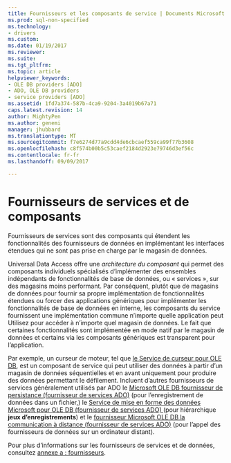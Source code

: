 ```yaml
---
title: Fournisseurs et les composants de service | Documents Microsoft
ms.prod: sql-non-specified
ms.technology:
- drivers
ms.custom: 
ms.date: 01/19/2017
ms.reviewer: 
ms.suite: 
ms.tgt_pltfrm: 
ms.topic: article
helpviewer_keywords:
- OLE DB providers [ADO]
- ADO, OLE DB providers
- service providers [ADO]
ms.assetid: 1fd7a374-587b-4ca9-9204-3a4019b67a71
caps.latest.revision: 14
author: MightyPen
ms.author: genemi
manager: jhubbard
ms.translationtype: MT
ms.sourcegitcommit: f7e6274d77a9cdd4de6cbcaef559ca99f77b3608
ms.openlocfilehash: c8f574b00b5c53caef2184d2923e79746d3ef56c
ms.contentlocale: fr-fr
ms.lasthandoff: 09/09/2017

---
```

# <a name="service-providers-and-components"></a>Fournisseurs de services et de composants
Fournisseurs de services sont des composants qui étendent les fonctionnalités des fournisseurs de données en implémentant les interfaces étendues qui ne sont pas prise en charge par le magasin de données.  
  
 Universal Data Access offre une *architecture du composant* qui permet des composants individuels spécialisés d’implémenter des ensembles indépendants de fonctionnalités de base de données, ou « services », sur des magasins moins performant. Par conséquent, plutôt que de magasins de données pour fournir sa propre implémentation de fonctionnalités étendues ou forcer des applications génériques pour implémenter les fonctionnalités de base de données en interne, les composants du service fournissent une implémentation commune n’importe quelle application peut Utilisez pour accéder à n’importe quel magasin de données. Le fait que certaines fonctionnalités sont implémentée en mode natif par le magasin de données et certains via les composants génériques est transparent pour l’application.  
  
 Par exemple, un curseur de moteur, tel que [le Service de curseur pour OLE DB](http://msdn.microsoft.com/en-us/57638feb-4ecd-4051-becb-8f828d21cf44), est un composant de service qui peut utiliser des données à partir d’un magasin de données séquentielles et en avant uniquement pour produire des données permettant le défilement. Incluent d’autres fournisseurs de services généralement utilisés par ADO le [Microsoft OLE DB fournisseur de persistance (fournisseur de services ADO)](../../../ado/guide/appendixes/microsoft-ole-db-persistence-provider-ado-service-provider.md) (pour l’enregistrement de données dans un fichier,) le [Service de mise en forme des données Microsoft pour OLE DB (fournisseur de services ADO) ](../../../ado/guide/appendixes/microsoft-data-shaping-service-for-ole-db-ado-service-provider.md) (pour hiérarchique **jeux d’enregistrements**) et le [fournisseur Microsoft OLE DB la communication à distance (fournisseur de services ADO)](../../../ado/guide/appendixes/microsoft-ole-db-remoting-provider-ado-service-provider.md) (pour l’appel des fournisseurs de données sur un ordinateur distant).  
  
 Pour plus d’informations sur les fournisseurs de services et de données, consultez [annexe a : fournisseurs](../../../ado/guide/appendixes/appendix-a-providers.md).
